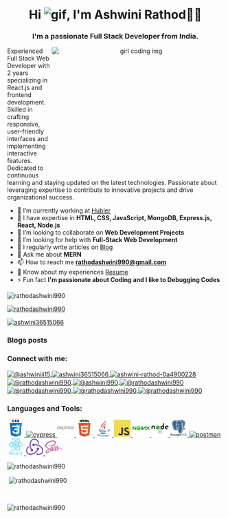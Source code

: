 <h1 align="center">
  Hi <img src="https://raw.githubusercontent.com/MartinHeinz/MartinHeinz/master/wave.gif" width="30px" alt="gif">, I'm Ashwini Rathod👩‍💻
</h1>
<h3 align="center">I'm a passionate Full Stack Developer from India.</h3>

<p align="center">
  <img align="right" src="https://miro.medium.com/max/1600/0*K2WLMTExLyida7OR.gif" width="400" height="300" alt="girl coding img" >
</p>

<p>
  Experienced Full Stack Web Developer with 2 years specializing in React.js and frontend development. Skilled in crafting responsive, user-friendly interfaces and implementing interactive features. Dedicated to continuous learning and staying updated on the latest technologies. Passionate about leveraging expertise to contribute to innovative projects and drive organizational success.
</p>

- 🔭 I’m currently working at [Hubler](https://www.hubbler.app/)
- 🌱 I have expertise in **HTML, CSS, JavaScript, MongoDB, Express.js, React, Node.js**
- 👯 I’m looking to collaborate on **Web Development Projects**
- 🤝 I’m looking for help with **Full-Stack Web Development**
- 📝 I regularly write articles on [Blog](https://medium.com/@rathodashwini990/we-created-a-lybrate-com-clone-in-6-days-913dfd79d57)
- 💬 Ask me about **MERN**
- 📫 How to reach me **rathodashwini990@gmail.com**
- 📄 Know about my experiences [Resume](https://drive.google.com/file/d/1RPl-gT59kmtTLmTGOiXlCHsgmyFZjUU6/view?usp=sharing)
- ⚡ Fun fact **I'm passionate about Coding and I like to Debugging Codes**

<p align="left"> 
  <img src="https://komarev.com/ghpvc/?username=rathodashwini990&label=Profile%20views&color=0e75b6&style=flat" alt="rathodashwini990" />
</p>

<p align="left"> 
  <a href="https://github.com/ryo-ma/github-profile-trophy">
    <img src="https://github-profile-trophy.vercel.app/?username=rathodashwini990" alt="rathodashwini990" />
  </a>
</p>

<p align="left"> 
  <a href="https://twitter.com/ashwini36515066" target="blank">
    <img src="https://img.shields.io/twitter/follow/ashwini36515066?logo=twitter&style=for-the-badge" alt="ashwini36515066" />
  </a> 
</p>

### Blogs posts
<!-- BLOG-POST-LIST:START -->
<!-- BLOG-POST-LIST:END -->

<h3 align="left">Connect with me:</h3>
<p align="left">
  <a href="https://codepen.io/@ashwiniii15" target="blank">
    <img align="center" src="https://raw.githubusercontent.com/rahuldkjain/github-profile-readme-generator/master/src/images/icons/Social/codepen.svg" alt="@ashwiniii15" height="30" width="40" />
  </a>
  <a href="https://twitter.com/ashwini36515066" target="blank">
    <img align="center" src="https://raw.githubusercontent.com/rahuldkjain/github-profile-readme-generator/master/src/images/icons/Social/twitter.svg" alt="ashwini36515066" height="30" width="40" />
  </a>
  <a href="https://linkedin.com/in/ashwini-rathod-0a4900228" target="blank">
    <img align="center" src="https://raw.githubusercontent.com/rahuldkjain/github-profile-readme-generator/master/src/images/icons/Social/linked-in-alt.svg" alt="ashwini-rathod-0a4900228" height="30" width="40" />
  </a>
  <a href="https://codesandbox.com/@rathodashwini990" target="blank">
    <img align="center" src="https://raw.githubusercontent.com/rahuldkjain/github-profile-readme-generator/master/src/images/icons/Social/codesandbox.svg" alt="@rathodashwini990" height="30" width="40" />
  </a>
  <a href="https://hashnode.com/@ashwini990" target="blank">
    <img align="center" src="https://raw.githubusercontent.com/rahuldkjain/github-profile-readme-generator/master/src/images/icons/Social/hashnode.svg" alt="@ashwini990" height="30" width="40" />
  </a>
  <a href="https://medium.com/@rathodashwini990" target="blank">
    <img align="center" src="https://raw.githubusercontent.com/rahuldkjain/github-profile-readme-generator/master/src/images/icons/Social/medium.svg" alt="@rathodashwini990" height="30" width="40" />
  </a>
  <a href="https://www.hackerrank.com/@rathodashwini990" target="blank">
    <img align="center" src="https://raw.githubusercontent.com/rahuldkjain/github-profile-readme-generator/master/src/images/icons/Social/hackerrank.svg" alt="@rathodashwini990" height="30" width="40" />
  </a>
  <a href="https://www.leetcode.com/@rathodashwini990" target="blank">
    <img align="center" src="https://raw.githubusercontent.com/rahuldkjain/github-profile-readme-generator/master/src/images/icons/Social/leet-code.svg" alt="@rathodashwini990" height="30" width="40" />
  </a>
  <a href="https://www.hackerearth.com/@rathodashwini990" target="blank">
    <img align="center" src="https://raw.githubusercontent.com/rahuldkjain/github-profile-readme-generator/master/src/images/icons/Social/hackerearth.svg" alt="@rathodashwini990" height="30" width="40" />
  </a>
</p>

<h3 align="left">Languages and Tools:</h3>
<p align="left"> 
  <a href="https://www.w3schools.com/css/" target="_blank" rel="noreferrer"> 
    <img src="https://raw.githubusercontent.com/devicons/devicon/master/icons/css3/css3-original-wordmark.svg" alt="css3" width="40" height="40"/> 
  </a> 
  <a href="https://www.cypress.io" target="_blank" rel="noreferrer"> 
    <img src="https://raw.githubusercontent.com/simple-icons/simple-icons/6e46ec1fc23b60c8fd0d2f2ff46db82e16dbd75f/icons/cypress.svg" alt="cypress" width="40" height="40"/> 
  </a> 
  <a href="https://expressjs.com" target="_blank" rel="noreferrer"> 
    <img src="https://raw.githubusercontent.com/devicons/devicon/master/icons/express/express-original-wordmark.svg" alt="express" width="40" height="40"/> 
  </a> 
  <a href="https://www.w3.org/html/" target="_blank" rel="noreferrer"> 
    <img src="https://raw.githubusercontent.com/devicons/devicon/master/icons/html5/html5-original-wordmark.svg" alt="html5" width="40" height="40"/> 
  </a> 
  <a href="https://www.java.com" target="_blank" rel="noreferrer"> 
    <img src="https://raw.githubusercontent.com/devicons/devicon/master/icons/java/java-original.svg" alt="java" width="40" height="40"/> 
  </a> 
  <a href="https://developer.mozilla.org/en-US/docs/Web/JavaScript" target="_blank" rel="noreferrer"> 
    <img src="https://raw.githubusercontent.com/devicons/devicon/master/icons/javascript/javascript-original.svg" alt="javascript" width="40" height="40"/> 
  </a>  
  <a href="https://www.nginx.com" target="_blank" rel="noreferrer"> 
    <img src="https://raw.githubusercontent.com/devicons/devicon/master/icons/nginx/nginx-original.svg" alt="nginx" width="40" height="40"/> 
  </a> 
  <a href="https://nodejs.org" target="_blank" rel="noreferrer"> 
    <img src="https://raw.githubusercontent.com/devicons/devicon/master/icons/nodejs/nodejs-original-wordmark.svg" alt="nodejs" width="40" height="40"/> 
  </a>
  <a href="https://www.postgresql.org" target="_blank" rel="noreferrer"> 
    <img src="https://raw.githubusercontent.com/devicons/devicon/master/icons/postgresql/postgresql-original-wordmark.svg" alt="postgresql" width="40" height="40"/> 
  </a> 
  <a href="https://postman.com" target="_blank" rel="noreferrer"> 
    <img src="https://www.vectorlogo.zone/logos/getpostman/getpostman-icon.svg" alt="postman" width="40" height="40"/> 
  </a> 
  <a href="https://reactjs.org/" target="_blank" rel="noreferrer"> 
    <img src="https://raw.githubusercontent.com/devicons/devicon/master/icons/react/react-original-wordmark.svg" alt="react" width="40" height="40"/> 
  </a> 
  <a href="https://redux.js.org" target="_blank" rel="noreferrer"> 
    <img src="https://raw.githubusercontent.com/devicons/devicon/master/icons/redux/redux-original.svg" alt="redux" width="40" height="40"/> 
  </a> 
  <a href="https://sass-lang.com" target="_blank" rel="noreferrer"> 
    <img src="https://raw.githubusercontent.com/devicons/devicon/master/icons/sass/sass-original.svg" alt="sass" width="40" height="40"/> 
  </a> 
</p>

<p>
  <img align="left" src="https://github-readme-stats.vercel.app/api/top-langs?username=rathodashwini990&show_icons=true&locale=en&layout=compact" alt="rathodashwini990" />
</p>
<br/>
<p>
  &nbsp;<img align="center" src="https://github-readme-stats.vercel.app/api?username=rathodashwini990&show_icons=true&locale=en" alt="rathodashwini990" />
</p>
<br/>
<p>
  <img align="center" src="https://github-readme-streak-stats.herokuapp.com/?user=rathodashwini990&" alt="rathodashwini990" />
</p>
<br/>

<!-- <a href="https://github.com/rathodashwini990/github-readme-activity-graph"><img alt="Ashwini Rathod's Activity Graph" src="https://activity-graph.herokuapp.com/graph?username=rathodashwini990&bg_color=0D1117&color=5BCDEC&line=5BCDEC&point=FFFFFF&hide_border=true" /></a> -->
